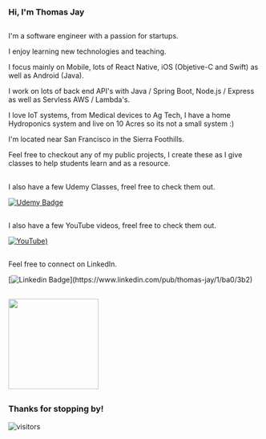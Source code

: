 ### Hi, I'm Thomas Jay


## 

I'm a software engineer with a passion for startups.

I enjoy learning new technologies and teaching.

I focus mainly on Mobile, lots of React Native, iOS (Objetive-C and Swift) as well as Android (Java).

I work on lots of back end API's with Java / Spring Boot, Node.js / Express as well as Servless AWS / Lambda's.

I love IoT systems, from Medical devices to Ag Tech, I have a home Hydroponics system and live on 10 Acres so its not a small system :)

I'm located near San Francisco in the Sierra Foothills.

Feel free to checkout any of my public projects, I create these as I give classes to help students learn and as a resource.




##
I also have a few Udemy Classes, freel free to check them out. 

[![Udemy Badge](https://about.udemy.com/wp-content/themes/wp-about/assets/images/udemy-logo-red.svg)](https://www.udemy.com/user/tomjay2)

##
I also have a few YouTube videos, freel free to check them out. 

[![YouTube](https://www.youtube.com/@fastandsimpledevelopment))]([https://www.udemy.com/user/tomjay2](https://www.youtube.com/@fastandsimpledevelopment))




##
Feel free to connect on LinkedIn. 

[![Linkedin Badge]([https://img.shields.io/badge/-LinkedIn-0e76a8?style=flat-square&logo=Linkedin&logoColor=white](https://yt3.googleusercontent.com/3WQIgLWm0rsKRJAfMHcdS7X1f7rBNVVnlhGG2nYee6UzxgLdt9SoXKeeTT29GMF8B4YHq4XYP1k=s88-c-k-c0x00ffffff-no-rj-mo))](https://www.linkedin.com/pub/thomas-jay/1/ba0/3b2)
    
    
## 
<img height="180em" src="https://github-readme-stats.vercel.app/api?username=ThomasJay&show_icons=true&hide_border=true&&count_private=true&include_all_commits=true" />



##
### Thanks for stopping by! &nbsp; 
![visitors](https://visitor-badge.glitch.me/badge?page_id=page.id)

